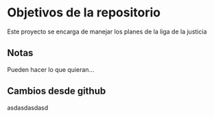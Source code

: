# Objetivos de la repositorio

Este proyecto se encarga de manejar los planes de la liga de la justicia


## Notas
Pueden hacer lo que quieran...


## Cambios desde github
asdasdasdasd
